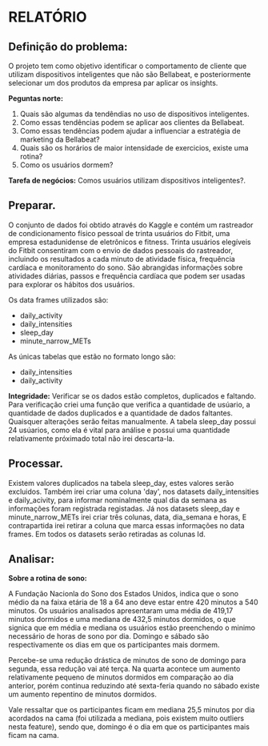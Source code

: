 # RELATÓRIO

## Definição do problema:
O projeto tem como objetivo identificar o comportamento de cliente que utilizam dispositivos inteligentes que não são Bellabeat, e posteriormente selecionar um dos produtos da empresa par aplicar os insights.

**Peguntas norte:**

1. Quais são algumas da tendêndias no uso de dispositivos inteligentes.
2. Como essas tendências podem se aplicar aos clientes da Bellabeat.
3. Como essas tendências podem ajudar a influenciar a estratégia de marketing da Bellabeat?
4. Quais são os horários de maior intensidade de exercicios, existe uma rotina?
5. Como os usuários dormem?


**Tarefa de negócios:** Comos usuários utilizam dispositivos inteligentes?.



## Preparar.

O conjunto de dados foi obtido através do Kaggle e contém um rastreador de condicionamento físico pessoal de trinta usuários do Fitbit, uma empresa estadunidense de eletrônicos e fitness. Trinta usuários elegíveis do Fitbit consentiram com o envio de dados pessoais do rastreador, incluindo os resultados a cada minuto de atividade física, frequência cardíaca e monitoramento do sono. São abrangidas informações sobre atividades diárias, passos e frequência cardíaca que podem ser usadas para explorar os hábitos dos usuários.

Os data frames utilizados são:
* daily_activity
* daily_intensities
* sleep_day
* minute_narrow_METs

As únicas tabelas que estão no formato longo são:
* daily_intensities
* daily_activity

**Integridade:** Verificar se os dados estão completos, duplicados e faltando. Para verificação criei uma função que verifica a quantidade de usúario, a quantidade de dados duplicados e a quantidade de dados faltantes. Quaisquer alterações serão feitas manualmente. 
 	A tabela sleep_day possui 24 usúarios, como ela é vital para análise e possui uma quantidade relativamente próximado total não irei descarta-la.

## Processar.

 Existem valores duplicados na tabela sleep_day, estes valores serão excluidos. Também irei criar uma coluna 'day', nos datasets daily_intensities e daily_acivity, para informar nominalmente qual dia da semana as informações foram registrada registadas. Já nos datasets sleep_day e minute_narrow_METs irei criar três colunas, data, dia_semana e horas, E contrapartida irei retirar a coluna que marca essas informações no data frames. Em todos os datasets serão retiradas as colunas Id.

## Analisar:

**Sobre a rotina de sono:** 
	
A Fundação Nacionla do Sono dos Estados Unidos, indica que o sono médio da na faixa etária de 18 a 64 ano deve estar entre 420  minutos a 540 minutos. Os usuários analisados apresentaram uma média de 419,17 minutos dormidos e uma mediana de 432,5 minutos dormidos, o que signica que em média e mediana os usuários estão preenchendo o minimo necessário de horas de sono por dia. Domingo e sábado são respectivamente os dias em que os participantes mais dormem.
	
Percebe-se uma redução drástica de minutos de sono de domingo para segunda, essa redução vai até terça. Na quarta acontece um aumento relativamente pequeno de minutos dormidos em comparação ao dia anterior, porém continua reduzindo até sexta-feria quando no sábado existe um aumento repentino de minutos dormidos. 
	
Vale ressaltar que os participantes ficam em mediana 25,5 minutos por dia acordados na cama (foi utilizada a mediana, pois existem muito outliers nesta feature), sendo que, domingo é o dia em que os participantes mais ficam na cama.  
